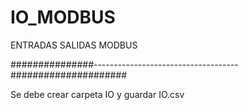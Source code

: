 # IO_MODBUS
ENTRADAS SALIDAS MODBUS 


###############------------------------------------##################### 


Se debe crear carpeta IO y guardar IO.csv  
